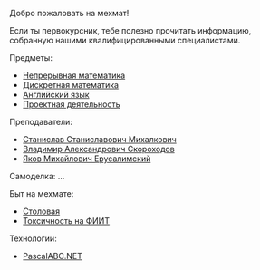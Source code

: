 Добро пожаловать на мехмат!

Если ты первокурсник, тебе полезно прочитать информацию, собранную нашими квалифицированными специалистами.

Предметы:
 - [Непрерывная математика](continuous-math.md)
 - [Дискретная математика](discrete-math.md)
 - [Английский язык](english.md) 
 - [Проектная деятельность](projects.md)
 
 Преподаватели:
 - [Станислав Станиславович Михалкович](mihalkovich.md)
 - [Владимир Александрович Скороходов](skorohodov.md)
 - [Яков Михайлович Ерусалимский](erusalimskiy.md)
 
 Самоделка:
 ...
 
 Быт на мехмате:
 - [Cтоловая](cafeteria.md)
 - [Токсичность на ФИИТ](ToxicFiiT.md)

Технологии:
-  [PascalABC.NET](pascal.md)
